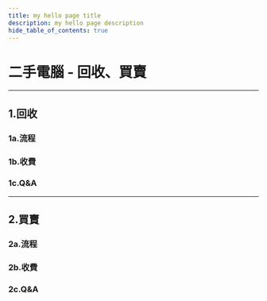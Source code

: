 ```yaml
---
title: my hello page title
description: my hello page description
hide_table_of_contents: true
---
```


# 二手電腦 - 回收、買賣

---
## 1.回收

### 1a.流程

### 1b.收費

### 1c.Q&A

---
## 2.買賣

### 2a.流程

### 2b.收費

### 2c.Q&A